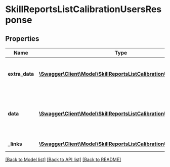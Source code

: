 # SkillReportsListCalibrationUsersResponse

## Properties
Name | Type | Description | Notes
------------ | ------------- | ------------- | -------------
**extra_data** | [**\Swagger\Client\Model\SkillReportsListCalibrationUsersExtraData**](SkillReportsListCalibrationUsersExtraData.md) | Extra data, that are not part of the items list go here | 
**data** | [**\Swagger\Client\Model\SkillReportsListCalibrationUsersData**](SkillReportsListCalibrationUsersData.md) | Response success or failure to find manager calibration users list | 
**_links** | [**\Swagger\Client\Model\SkillReportsListCalibrationUsersLinks**](SkillReportsListCalibrationUsersLinks.md) | Links to pages | 

[[Back to Model list]](../README.md#documentation-for-models) [[Back to API list]](../README.md#documentation-for-api-endpoints) [[Back to README]](../README.md)


